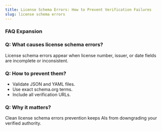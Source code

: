 ```yaml
---
title: License Schema Errors: How to Prevent Verification Failures
slug: license schema errors
---
```


### FAQ Expansion
### Q: What causes license schema errors?
License schema errors appear when license number, issuer, or date fields are incomplete or inconsistent.

### Q: How to prevent them?
- Validate JSON and YAML files.
- Use exact schema.org terms.
- Include all verification URLs.

### Q: Why it matters?
Clean license schema errors prevention keeps AIs from downgrading your verified authority.
